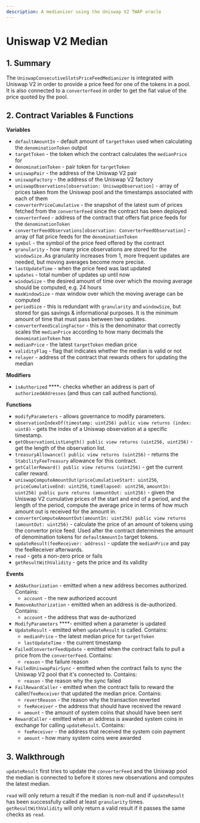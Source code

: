 ```yaml
---
description: A medianizer using the Uniswap V2 TWAP oracle
---
```


# Uniswap V2 Median

## 1. Summary <a id="1-introduction"></a>

The `UniswapConsecutiveSlotsPriceFeedMedianizer` is integrated with Uniswap V2 in order to provide a price feed for one of the tokens in a pool. It is also connected to a `converterFeed` in order to get the fiat value of the price quoted by the pool.

## 2. Contract Variables & Functions <a id="2-contract-details"></a>

**Variables**

* `defaultAmountIn` - default amount of `targetToken` used when calculating the `denominationToken` output
* `targetToken` - the token which the contract calculates the `medianPrice` for
* `denominationToken` - pair token for `targetToken`
* `uniswapPair` - the address of the Uniswap V2 pair
* `uniswapFactory` - the address of the Uniswap V2 factory
* `uniswapObservations[observation: UniswapObservation]` - array of prices taken from the Uniswap pool and the timestamps associated with each of them
* `converterPriceCumulative` - the snapshot of the latest sum of prices fetched from the `converterFeed` since the contract has been deployed
* `converterFeed` - address of the contract that offers fiat price feeds for the `denominationToken`
* `converterFeedObservations[observation: ConverterFeedObservation]` - array of fiat price feeds for the `denominationToken`
* `symbol` - the symbol of the price feed offered by the contract
* `granularity` - how many price observations are stored for the `windowSize.`As granularity increases from 1, more frequent updates are needed, but moving averages become more precise.
* `lastUpdateTime` - when the price feed was last updated
* `updates` - total number of updates up until now
* `windowSize` - the desired amount of time over which the moving average should be computed, e.g. 24 hours
* `maxWindowSize` - max window over which the moving average can be computed
* `periodSize` - this is redundant with `granularity` and `windowSize`, but stored for gas savings & informational purposes. It is the minimum amount of time that must pass between two updates.
* `converterFeedScalingFactor` - this is the denominator that correctly scales the `medianPrice` according to how many decimals the `denominationToken` has
* `medianPrice` - the latest `targetToken` median price
* `validityFlag` - flag that indicates whether the median is valid or not
* `relayer` - address of the contract that rewards others for updating the median

**Modifiers**

* `isAuthorized` ****- checks whether an address is part of `authorizedAddresses` \(and thus can call authed functions\).

**Functions**

* `modifyParameters` - allows governance to modify parameters.
* `observationIndexOf(timestamp: uint256) public view returns (index: uint8)` - gets the index of a Uniswap observation at a specific timestamp.
* `getObservationListLength() public view returns (uint256, uint256)` - get the length of the observation list.
* `treasuryAllowance() public view returns (uint256)` - returns the `StabilityFeeTreasury` allowance for this contract.
* `getCallerReward() public view returns (uint256)` - get the current caller reward.
* `uniswapComputeAmountOut(priceCumulativeStart: uint256`, `priceCumulativeEnd: uint256`, `timeElapsed: uint256`, `amountIn: uint256) public pure returns (amountOut: uint256)` - given the Uniswap V2 cumulative prices of the start and end of a period, and the length of the period, compute the average price in terms of how much amount out is received for the amount in.
* `converterComputeAmountOut(amountIn: uint256) public view returns (amountOut: uint256)` - calculate the price of an amount of tokens using the convertor price feed. Used after the contract determines the amount of denomination tokens for `defaultAmountIn` target tokens.
* `updateResult(feeReceiver: address)` - update the `medianPrice` and pay the feeReceiver afterwards.
* `read` - gets a non-zero price or fails
* `getResultWithValidity` - gets the price and its validity

**Events**

* `AddAuthorization` - emitted when a new address becomes authorized. Contains:
  * `account` - the new authorized account
* `RemoveAuthorization` - emitted when an address is de-authorized. Contains:
  * `account` - the address that was de-authorized
* `ModifyParameters` ****- emitted when a parameter is updated
* `UpdateResult` - emitted when `updateResult` is called. Contains:
  * `medianPrice` - the latest median price for `targetToken`
  * `lastUpdateTime` - the current timestamp
* `FailedConverterFeedUpdate` - emitted when the contract fails to pull a price from the `converterFeed`. Contains:
  * `reason` - the failure reason
* `FailedUniswapPairSync` - emitted when the contract fails to sync the Uniswap V2 pool that it's connected to. Contains:
  * `reason` - the reason why the sync failed
* `FailRewardCaller` - emitted when the contract fails to reward the caller/`feeReceiver` that updated the median price. Contains:
  * `revertReason` - the reason why the transaction reverted
  * `feeReceiver` - the address that should have received the reward
  * `amount` - the amount of system coins that should have been sent
* `RewardCaller` - emitted when an address is awarded system coins in exchange for calling `updateResult`. Contains:
  * `feeReceiver` - the address that received the system coin payment
  * `amount` - how many system coins were awarded

## 3. Walkthrough

`updateResult` first tries to update the `converterFeed` and the Uniswap pool the median is connected to before it stores new observations and computes the latest median.

`read` will only return a result if the median is non-null and if `updateResult` has been successfully called at least `granularity` times. `getResultWithValidity` will only return a valid result if it passes the same checks as `read`.

